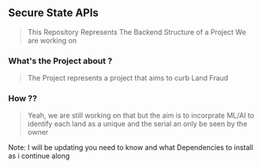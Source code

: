 ## Secure State APIs
> This Repository Represents The Backend Structure of a Project We are working on

### What's the Project about ?

> The Project represents a project that aims to curb Land Fraud

### How ??
> Yeah, we are still working on that but the aim is to incorprate ML/AI to identify each land as a unique and the serial an only be seen by the owner 

Note: I will be updating you need to know and what Dependencies to install as i continue along